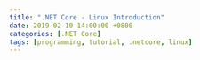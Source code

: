 ```yaml
---
title: ".NET Core - Linux Introduction"
date: 2019-02-10 14:00:00 +0800
categories: [.NET Core]
tags: [programming, tutorial, .netcore, linux]
---
```


